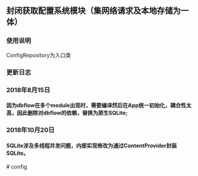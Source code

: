 ## 封闭获取配置系统模块（集网络请求及本地存储为一体）

### 使用说明

   ConfigRepository为入口类

### 更新日志

### 2018年8月15日
#### 因为dbflow在多个module出现时，需要编译然后在App统一初始化，耦合性太高，因此删除对dbflow的依赖，替换为原生SQLite;

### 2018年10月20日
#### SQLite涉及多线程并发问题，内部实现修改为通过ContentProvider封装SQLite。
#   c o n f i g  
 